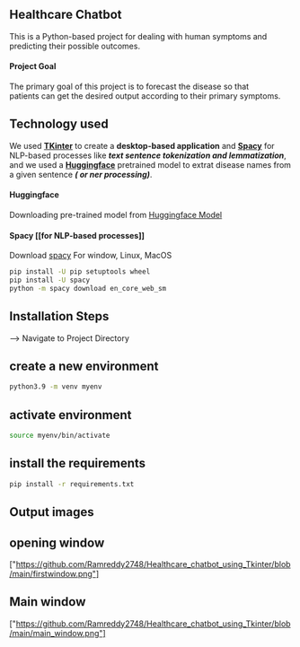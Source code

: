 ## Healthcare Chatbot 

This is a Python-based project for dealing with human symptoms and predicting their possible outcomes.

#### Project Goal
The primary goal of this project is to forecast the disease so that patients can get the desired output according to their primary symptoms. 

## Technology used
We used **[TKinter](https://docs.python.org/3/library/tkinter.html)** to create a **desktop-based application** and **[Spacy](https://spacy.io/)** for NLP-based processes like ***text sentence tokenization and lemmatization***, and we used a **[Huggingface](https://huggingface.co/)** pretrained model to extrat disease names from a given sentence ***( or ner processing)***.


#### Huggingface
Downloading pre-trained model from [Huggingface Model](https://huggingface.co/raynardj/ner-disease-ncbi-bionlp-bc5cdr-pubmed)


#### Spacy  [[for NLP-based processes]]

Download [spacy](https://spacy.io/usage) For window, Linux, MacOS

```bash
pip install -U pip setuptools wheel
pip install -U spacy
python -m spacy download en_core_web_sm
```


## Installation Steps

--> Navigate to Project Directory

## create a new environment

```bash
python3.9 -m venv myenv
```

## activate environment
```bash
source myenv/bin/activate
```

## install the requirements
```bash
pip install -r requirements.txt 
```



## Output images

## opening window
["https://github.com/Ramreddy2748/Healthcare_chatbot_using_Tkinter/blob/main/firstwindow.png"]

## Main window
["https://github.com/Ramreddy2748/Healthcare_chatbot_using_Tkinter/blob/main/main_window.png"]




